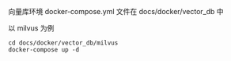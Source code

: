 向量库环境 docker-compose.yml 文件在 docs/docker/vector_db 中

以 milvus 为例
```shell
cd docs/docker/vector_db/milvus
docker-compose up -d
```
